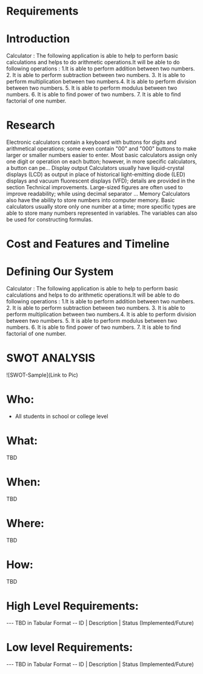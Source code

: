 # Requirements
# Introduction
Calculator : The following application is able to help to perform basic calculations and helps to do arithmetic operations.It will be able to do following operations :
1.It is able to perform addition between two numbers. 2. It is able to perform subtraction between two numbers. 3. It is able to perform multiplication between two numbers.4. It is able to perform division between two numbers. 5. It is able to perform modulus between two numbers. 6. It is able to find power of two numbers. 7. It is able to find factorial of one number.


# Research
Electronic calculators contain a keyboard with buttons for digits and arithmetical operations; some even contain "00" and "000" buttons to make larger or smaller numbers easier to enter. Most basic calculators assign only one digit or operation on each button; however, in more specific calculators, a button can pe…
Display output
Calculators usually have liquid-crystal displays (LCD) as output in place of historical light-emitting diode (LED) displays and vacuum fluorescent displays (VFD); details are provided in the section Technical improvements. Large-sized figures are often used to improve readability; while using decimal separator …
Memory
Calculators also have the ability to store numbers into computer memory. Basic calculators usually store only one number at a time; more specific types are able to store many numbers represented in variables. The variables can also be used for constructing formulas.

# Cost and Features and Timeline


# Defining Our System
Calculator : The following application is able to help to perform basic calculations and helps to do arithmetic operations.It will be able to do following operations :
1.It is able to perform addition between two numbers. 2. It is able to perform subtraction between two numbers. 3. It is able to perform multiplication between two numbers.4. It is able to perform division between two numbers. 5. It is able to perform modulus between two numbers. 6. It is able to find power of two numbers. 7. It is able to find factorial of one number.
# SWOT ANALYSIS
![SWOT-Sample](Link to Pic)


# Who:
 * All students in school or college level

# What:
TBD

# When:
TBD

# Where:
TBD

# How:
TBD


# High Level Requirements:
--- TBD in Tabular Format -- ID | Description | Status (Implemented/Future)

# Low level Requirements:
--- TBD in Tabular Format -- ID | Description | Status (Implemented/Future)